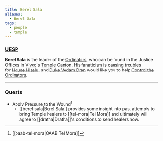 ```yaml
---
title: Berel Sala
aliases:
  - Berel Sala
tags:
  - people
  - temple
---
```

### [UESP](https://en.uesp.net/wiki/Morrowind:Berel_Sala)
**Berel Sala** is the leader of the [Ordinators](https://en.uesp.net/wiki/Morrowind:Ordinator "Morrowind:Ordinator"), who can be found in the Justice Offices in [Vivec](https://en.uesp.net/wiki/Morrowind:Vivec_(city) "Morrowind:Vivec (city)")'s [Temple](https://en.uesp.net/wiki/Morrowind:Vivec_Temple "Morrowind:Vivec Temple") Canton. His fanaticism is causing troubles for [House Hlaalu](https://en.uesp.net/wiki/Morrowind:House_Hlaalu "Morrowind:House Hlaalu"), and [Duke Vedam Dren](https://en.uesp.net/wiki/Morrowind:Duke_Vedam_Dren "Morrowind:Duke Vedam Dren") would like you to help [Control the Ordinators](https://en.uesp.net/wiki/Morrowind:Control_the_Ordinators "Morrowind:Control the Ordinators").

***
### Quests
* Apply Pressure to the Wound[^1]
	* [[berel-sala|Berel Sala]] provides some insight into past attempts to bring Temple healers to [[tel-mora|Tel Mora]] and ultimately will agree to [[dratha|Dratha]]'s conditions to send healers now.

[^1]: [[oaab-tel-mora|OAAB Tel Mora]]
